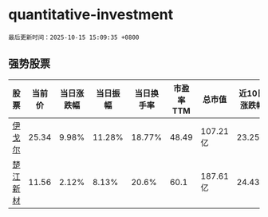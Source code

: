 # quantitative-investment

`最后更新时间：2025-10-15 15:09:35 +0800`

## 强势股票

|股票|当前价|当日涨跌幅|当日振幅|当日换手率|市盈率TTM|总市值|近10日涨跌幅|
|----|----|----|----|----|----|----|----|
|[伊戈尔](https://xueqiu.com/S/SZ002922)|25.34|9.98%|11.28%|18.77%|48.49|107.21亿|23.25%|
|[楚江新材](https://xueqiu.com/S/SZ002171)|11.56|2.12%|8.13%|20.6%|60.1|187.61亿|24.43%|
